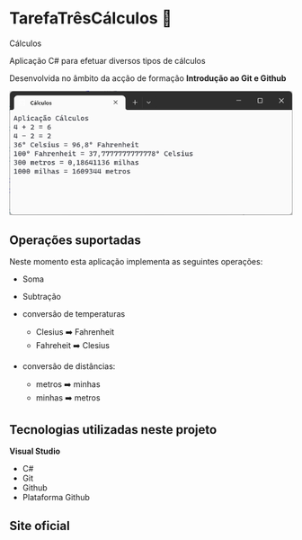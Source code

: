 # TarefaTrêsCálculos  :1234:
 
 Cálculos


Aplicação C# para efetuar diversos tipos de cálculos

Desenvolvida no âmbito da acção de formação **Introdução ao Git e Github**

![Aplicação Cálculos](aplicacao-calculos.png)



## Operações suportadas

Neste momento esta aplicação implementa as seguintes operações:
- Soma
- Subtração
- conversão de temperaturas
    - Clesius :arrow_right: Fahrenheit
    - Fahreheit :arrow_right: Clesius

- conversão de distâncias:

     - metros :arrow_right: minhas
     - minhas :arrow_right: metros

## Tecnologias utilizadas neste projeto
**Visual Studio**
- C#
- Git
- Github
- Plataforma Github
## Site oficial
